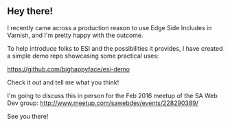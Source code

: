 ## Hey there!

I recently came across a production reason to use Edge Side Includes in Varnish, and I'm pretty happy with the outcome.

To help introduce folks to ESI and the possibilities it provides, I have created a simple demo repo showcasing some practical uses:

https://github.com/bighappyface/esi-demo

Check it out and tell me what you think!

I'm going to discuss this in person for the Feb 2016 meetup of the SA Web Dev group: http://www.meetup.com/sawebdev/events/228290389/

See you there!
